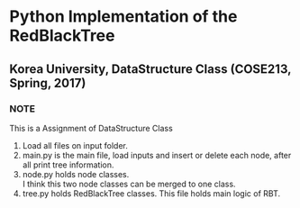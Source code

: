 # Python Implementation of the RedBlackTree

## Korea University, DataStructure Class (COSE213, Spring, 2017)

### NOTE
This is a Assignment of DataStructure Class
1. Load all files on input folder.
2. main.py is the main file, load inputs and insert or delete each node, after all print tree information.
3. node.py holds node classes. <br>
I think this two node classes can be merged to one class.
4. tree.py holds RedBlackTree classes. This file holds main logic of RBT.